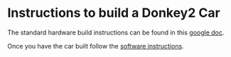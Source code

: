 # Instructions to build a Donkey2 Car

The standard hardware build instructions can be found in this 
[google doc](https://docs.google.com/document/d/11nu6_ReReoIxA1KVq-sCy7Tczbk6io0izcItucrw7hI/edit?usp=sharing).

Once you have the car built follow the [software instructions](install_software.md).



 